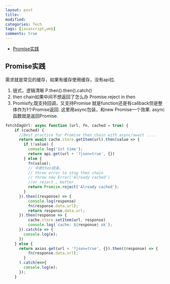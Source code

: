 ```yaml
---
layout: post
title:
modified:
categories: Tech
tags: [javascript,web]
comments: true
---
```

<!-- TOC -->
- [Promise实践](#promise实践)

<!-- /TOC -->

## Promise实践

需求就是常见的缓存，如果有缓存使用缓存，没有api拉.

1. 链式，逻辑清晰
P.then().then().catch()
2. then chain如果中间不想返回了怎么办
Promise.reject in then
3. Promisify,既支持回调，又支持Promise
就是function还是有callback但是整体作为1个Promise返回.
这里用async包装，和new Promise一个效果.
async函数就是返回Promise.

```js
fetchImgUrl: async function (url, fn, cached = true) {
    if (cached) {
      //Best practice for Promise then chain with async/await ....
      return await cache.store.getItem(url).then(value => {
        if (!value) {
          console.log('1st time');
          return api.get(url + '?json=true', {})
        } else {
          fn(value);
          // 中断then链条,
          // throw error to stop then chain
          // throw new Error('Already cached')
          //or reject , better
          return Promise.reject('Already cached');
        }
      }).then((response) => {
          console.log(response)
          fn(response.data.url);
          return response.data.url;
      }).then(response => {
          cache.store.setItem(url, response)
          console.log(`cache: ${response} ok`);
      }).catch(e => {
        console.log(e);
      })
    } else {
      return axios.get(url + '?json=true', {}).then((response) => {
          fn(response.data.url);
        }
      ).catch(e=>{
        console.log(e);
      });
    }
```